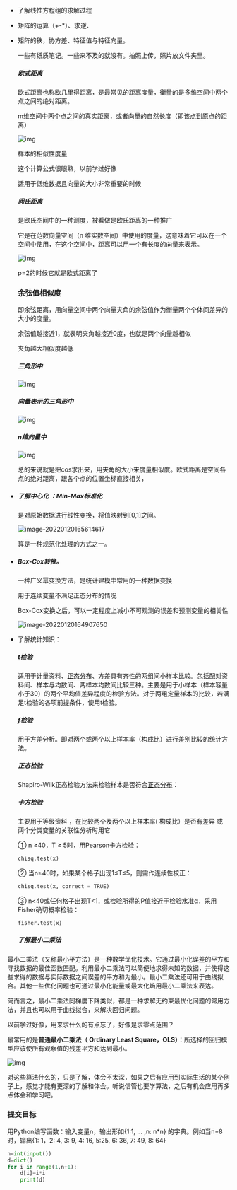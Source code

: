 

- 了解线性方程组的求解过程

- 矩阵的运算（+-*）、求逆、

- 矩阵的秩，协方差、特征值与特征向量。

  一些有纸质笔记。一些来不及的就没有。拍照上传，照片放文件夹里。

  

  ##### 欧式距离

  欧式距离也称欧几里得距离，是最常见的距离度量，衡量的是多维空间中两个点之间的绝对距离。

  m维空间中两个点之间的真实距离，或者向量的自然长度（即该点到原点的距离）

  ![img](https://img-blog.csdnimg.cn/20190626150157233.png)

  样本的相似性度量

  这个计算公式很眼熟，以前学过好像

  适用于低维数据且向量的大小非常重要的时候

  ##### 闵氏距离

  是欧氏空间中的一种测度，被看做是欧氏距离的一种推广

  它是在范数向量空间（n 维实数空间）中使用的度量，这意味着它可以在一个空间中使用，在这个空间中，距离可以用一个有长度的向量来表示。

  ![img](https://imgconvert.csdnimg.cn/aHR0cHM6Ly9tbWJpei5xcGljLmNuL21tYml6X3BuZy9LbVhQS0ExOWdXaWN5eERLUExOTG5tZFZvWXhSbTU5M1ByTzFEc245WjFlbVZOYmdMdklSekNtMDlWYjNOZU5vNVZQZlM3NTdpYWFPZUh5TU5wZjVEbVNRLzY0MA?x-oss-process=image/format,png)

  p=2的时候它就是欧式距离了

  ### 余弦值相似度

  即余弦距离，用向量空间中两个向量夹角的余弦值作为衡量两个个体间差异的大小的度量。

  余弦值越接近1，就表明夹角越接近0度，也就是两个向量越相似

  夹角越大相似度越低

  ##### 三角形中

  ![img](https://img-blog.csdn.net/20131111175208890)

  ##### 向量表示的三角形中

  ![img](https://img-blog.csdn.net/20131111175458906)

  ##### n维向量中

  ![img](https://img-blog.csdn.net/20131111175544093)

  总的来说就是把cos求出来，用夹角的大小来度量相似度。欧式距离是空间各点的绝对距离，跟各个点的位置坐标直接相关，

- ##### 了解中心化 ：Min-Max标准化

  是对原始数据进行线性变换，将值映射到[0,1]之间。

  ![image-20220120165614617](C:\Users\john\AppData\Roaming\Typora\typora-user-images\image-20220120165614617.png)

  算是一种规范化处理的方式之一。

- ##### Box-Cox转换。

  一种广义幂变换方法，是统计建模中常用的一种数据变换

  用于连续变量不满足正态分布的情况

  Box-Cox变换之后，可以一定程度上减小不可观测的误差和预测变量的相关性

  ![image-20220120164907650](C:\Users\john\AppData\Roaming\Typora\typora-user-images\image-20220120164907650.png)

  

   

- 了解统计知识：

  ##### t检验

  适用于计量资料、[正态分布](https://so.csdn.net/so/search?q=正态分布&spm=1001.2101.3001.7020)、方差具有齐性的两组间小样本比较。包括配对资料间、样本与均数间、两样本均数间比较三种。主要是用于小样本（样本容量小于30）的两个平均值差异程度的检验方法。对于两组定量样本的比较，若满足t检验的各项前提条件，使用t检验。

  

  ##### f检验

  用于方差分析。即对两个或两个以上样本率（构成比）进行差别比较的统计方法。

  ##### 正态检验

  Shapiro-Wilk正态检验方法来检验样本是否符合[正态分布](https://so.csdn.net/so/search?q=正态分布&spm=1001.2101.3001.7020)：

  ##### 卡方检验

  主要用于等级资料 ，在比较两个及两个以上样本率( 构成比）是否有差异 或 两个分类变量的关联性分析时用它

  ① n ≥40，T ≥ 5时，用Pearson卡方检验：

  ~~~python
  chisq.test(x)
  ~~~


  ② 当n≥40时，如果某个格子出现1≤T≤5，则需作连续性校正：

  ~~~python
  chisq.test(x, correct = TRUE)
  ~~~


  ③ n<40或任何格子出现T<1，或检验所得的P值接近于检验水准α，采用Fisher确切概率检验：

  ~~~python
  fisher.test(x)
  ~~~

  ##### 了解最小二乘法

最小二乘法（又称最小平方法）是一种数学优化技术。它通过最小化误差的平方和寻找数据的最佳函数匹配。利用最小二乘法可以简便地求得未知的数据，并使得这些求得的数据与实际数据之间误差的平方和为最小。最小二乘法还可用于曲线拟合。其他一些优化问题也可通过最小化能量或最大化熵用最小二乘法来表达。

简而言之，最小二乘法同梯度下降类似，都是一种求解无约束最优化问题的常用方法，并且也可以用于曲线拟合，来解决回归问题。

以前学过好像，用来求什么的有点忘了，好像是求零点范围？

最常用的是**普通最小二乘法（ Ordinary  Least Square，OLS）**：所选择的回归模型应该使所有观察值的残差平方和达到最小。

![img](https://imgconvert.csdnimg.cn/aHR0cHM6Ly9pbWFnZXMyMDE3LmNuYmxvZ3MuY29tL2Jsb2cvNTUzMDYyLzIwMTcwOS81NTMwNjItMjAxNzA5MTExNjQ2NDExMjUtNzY5ODQyOTQwLnBuZw?x-oss-process=image/format,png)



对这些算法什么的，只是了解，体会不太深，如果之后有应用到实际生活的某个例子上，感觉才能有更深的了解和体会。听说信管也要学算法，之后有机会应用再多点体会和学习吧。









### 提交目标

用Python编写函数：输⼊变量n，输出形如{1:1, … ,n: n*n} 的字典。例如当n=8时，输出{1: 1，2: 4, 3: 9, 4: 16, 5:25, 6: 36, 7: 49, 8: 64}

~~~python
n=int(input())
d=dict()
for i in range(1,n+1):
    d[i]=i*i
    print(d)
~~~

